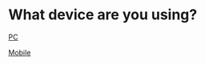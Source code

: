 # What device are you using?
[PC](tazeadam.md)

[Mobile](https://spacechuck.github.io/play-taze-adam-mobile)
